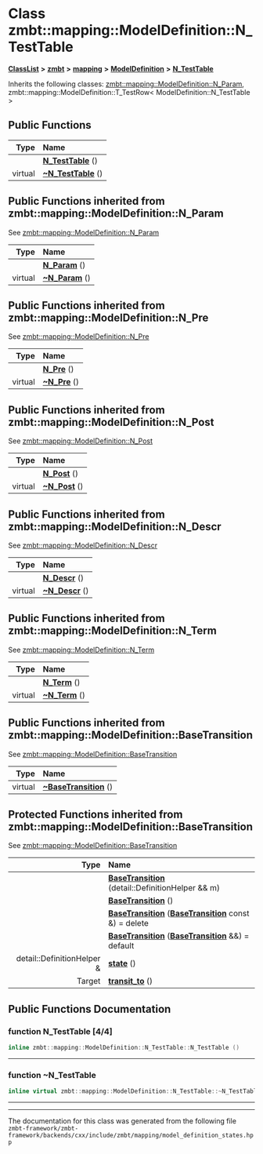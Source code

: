 

# Class zmbt::mapping::ModelDefinition::N\_TestTable



[**ClassList**](annotated.md) **>** [**zmbt**](namespacezmbt.md) **>** [**mapping**](namespacezmbt_1_1mapping.md) **>** [**ModelDefinition**](classzmbt_1_1mapping_1_1ModelDefinition.md) **>** [**N\_TestTable**](classzmbt_1_1mapping_1_1ModelDefinition_1_1N__TestTable.md)








Inherits the following classes: [zmbt::mapping::ModelDefinition::N\_Param](classzmbt_1_1mapping_1_1ModelDefinition_1_1N__Param.md),  zmbt::mapping::ModelDefinition::T_TestRow< ModelDefinition::N_TestTable >


























































































































































## Public Functions

| Type | Name |
| ---: | :--- |
|   | [**N\_TestTable**](#function-n_testtable-44) () <br> |
| virtual  | [**~N\_TestTable**](#function-n_testtable) () <br> |


## Public Functions inherited from zmbt::mapping::ModelDefinition::N_Param

See [zmbt::mapping::ModelDefinition::N\_Param](classzmbt_1_1mapping_1_1ModelDefinition_1_1N__Param.md)

| Type | Name |
| ---: | :--- |
|   | [**N\_Param**](classzmbt_1_1mapping_1_1ModelDefinition_1_1N__Param.md#function-n_param-44) () <br> |
| virtual  | [**~N\_Param**](classzmbt_1_1mapping_1_1ModelDefinition_1_1N__Param.md#function-n_param) () <br> |


## Public Functions inherited from zmbt::mapping::ModelDefinition::N_Pre

See [zmbt::mapping::ModelDefinition::N\_Pre](classzmbt_1_1mapping_1_1ModelDefinition_1_1N__Pre.md)

| Type | Name |
| ---: | :--- |
|   | [**N\_Pre**](classzmbt_1_1mapping_1_1ModelDefinition_1_1N__Pre.md#function-n_pre-44) () <br> |
| virtual  | [**~N\_Pre**](classzmbt_1_1mapping_1_1ModelDefinition_1_1N__Pre.md#function-n_pre) () <br> |


## Public Functions inherited from zmbt::mapping::ModelDefinition::N_Post

See [zmbt::mapping::ModelDefinition::N\_Post](classzmbt_1_1mapping_1_1ModelDefinition_1_1N__Post.md)

| Type | Name |
| ---: | :--- |
|   | [**N\_Post**](classzmbt_1_1mapping_1_1ModelDefinition_1_1N__Post.md#function-n_post-44) () <br> |
| virtual  | [**~N\_Post**](classzmbt_1_1mapping_1_1ModelDefinition_1_1N__Post.md#function-n_post) () <br> |


## Public Functions inherited from zmbt::mapping::ModelDefinition::N_Descr

See [zmbt::mapping::ModelDefinition::N\_Descr](classzmbt_1_1mapping_1_1ModelDefinition_1_1N__Descr.md)

| Type | Name |
| ---: | :--- |
|   | [**N\_Descr**](classzmbt_1_1mapping_1_1ModelDefinition_1_1N__Descr.md#function-n_descr-44) () <br> |
| virtual  | [**~N\_Descr**](classzmbt_1_1mapping_1_1ModelDefinition_1_1N__Descr.md#function-n_descr) () <br> |


## Public Functions inherited from zmbt::mapping::ModelDefinition::N_Term

See [zmbt::mapping::ModelDefinition::N\_Term](classzmbt_1_1mapping_1_1ModelDefinition_1_1N__Term.md)

| Type | Name |
| ---: | :--- |
|   | [**N\_Term**](classzmbt_1_1mapping_1_1ModelDefinition_1_1N__Term.md#function-n_term-44) () <br> |
| virtual  | [**~N\_Term**](classzmbt_1_1mapping_1_1ModelDefinition_1_1N__Term.md#function-n_term) () <br> |


## Public Functions inherited from zmbt::mapping::ModelDefinition::BaseTransition

See [zmbt::mapping::ModelDefinition::BaseTransition](classzmbt_1_1mapping_1_1ModelDefinition_1_1BaseTransition.md)

| Type | Name |
| ---: | :--- |
| virtual  | [**~BaseTransition**](classzmbt_1_1mapping_1_1ModelDefinition_1_1BaseTransition.md#function-basetransition) () <br> |








































































































































































## Protected Functions inherited from zmbt::mapping::ModelDefinition::BaseTransition

See [zmbt::mapping::ModelDefinition::BaseTransition](classzmbt_1_1mapping_1_1ModelDefinition_1_1BaseTransition.md)

| Type | Name |
| ---: | :--- |
|   | [**BaseTransition**](classzmbt_1_1mapping_1_1ModelDefinition_1_1BaseTransition.md#function-basetransition-14) (detail::DefinitionHelper && m) <br> |
|   | [**BaseTransition**](classzmbt_1_1mapping_1_1ModelDefinition_1_1BaseTransition.md#function-basetransition-24) () <br> |
|   | [**BaseTransition**](classzmbt_1_1mapping_1_1ModelDefinition_1_1BaseTransition.md#function-basetransition-34) ([**BaseTransition**](classzmbt_1_1mapping_1_1ModelDefinition_1_1BaseTransition.md) const &) = delete<br> |
|   | [**BaseTransition**](classzmbt_1_1mapping_1_1ModelDefinition_1_1BaseTransition.md#function-basetransition-44) ([**BaseTransition**](classzmbt_1_1mapping_1_1ModelDefinition_1_1BaseTransition.md) &&) = default<br> |
|  detail::DefinitionHelper & | [**state**](classzmbt_1_1mapping_1_1ModelDefinition_1_1BaseTransition.md#function-state) () <br> |
|  Target | [**transit\_to**](classzmbt_1_1mapping_1_1ModelDefinition_1_1BaseTransition.md#function-transit_to) () <br> |
















## Public Functions Documentation




### function N\_TestTable [4/4]

```C++
inline zmbt::mapping::ModelDefinition::N_TestTable::N_TestTable () 
```




<hr>



### function ~N\_TestTable 

```C++
inline virtual zmbt::mapping::ModelDefinition::N_TestTable::~N_TestTable () 
```




<hr>

------------------------------
The documentation for this class was generated from the following file `zmbt-framework/zmbt-framework/backends/cxx/include/zmbt/mapping/model_definition_states.hpp`

